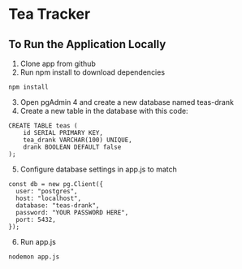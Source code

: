 # Tea Tracker

## To Run the Application Locally 
1. Clone app from github
2. Run npm install to download dependencies
```
npm install
```
3. Open pgAdmin 4 and create a new database named teas-drank
4. Create a new table in the database with this code:
```
CREATE TABLE teas (
    id SERIAL PRIMARY KEY,
    tea_drank VARCHAR(100) UNIQUE,
    drank BOOLEAN DEFAULT false
);
```
5. Configure database settings in app.js to match
```
const db = new pg.Client({
  user: "postgres",
  host: "localhost",
  database: "teas-drank",
  password: "YOUR PASSWORD HERE",
  port: 5432,
});
```
6. Run app.js
```
nodemon app.js
```
